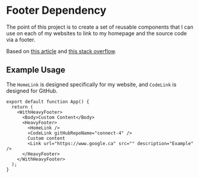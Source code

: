 # Footer Dependency

The point of this project is to create a set of reusable components that I can use on each of my websites to link to my homepage and the source code via a footer.

Based on [this article](https://levelup.gitconnected.com/publish-react-components-as-an-npm-package-7a671a2fb7f) and [this stack overflow](https://stackoverflow.com/questions/71356016/how-to-share-react-component-across-multiple-projects).

## Example Usage

The `HomeLink` is designed specifically for my website, and `CodeLink` is designed for GitHub.

```
export default function App() {
  return (
    <WithHeavyFooter>
      <Body>Custom Content</Body>
      <HeavyFooter>
        <HomeLink />
        <CodeLink gitHubRepoName="connect-4" />
        Custom content
        <Link url="https://www.google.ca" src="" description="Example" />
      </HeavyFooter>
    </WithHeavyFooter>
  );
}
```

